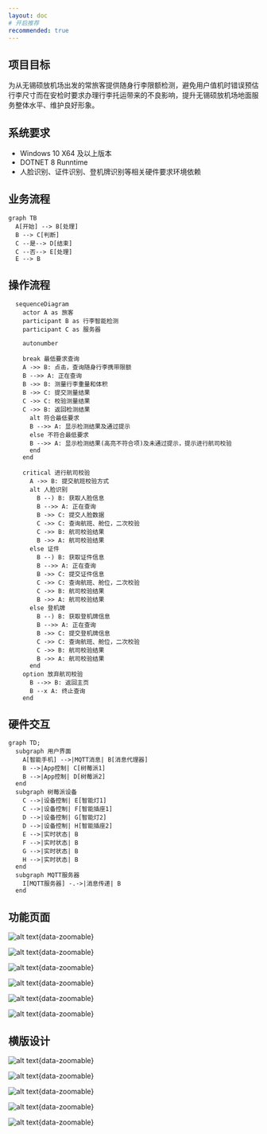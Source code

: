 ```yaml
---
layout: doc
# 开启推荐
recommended: true
---
```


## 项目目标 ##

为从无锡硕放机场出发的常旅客提供随身行李限额检测，避免用户值机时错误预估行李尺寸而在安检时要求办理行李托运带来的不良影响，提升无锡硕放机场地面服务整体水平、维护良好形象。

## 系统要求 ##

- Windows 10 X64 及以上版本
- DOTNET 8 Runntime
- 人脸识别、证件识别、登机牌识别等相关硬件要求环境依赖

## 业务流程 ##

```mermaid
graph TB
  A[开始] --> B[处理]
  B --> C[判断]
  C --是--> D[结束]
  C --否--> E[处理]
  E --> B
```

## 操作流程 ##

```mermaid
  sequenceDiagram
    actor A as 旅客
    participant B as 行李智能检测
    participant C as 服务器

    autonumber

    break 最低要求查询
    A ->> B: 点击，查询随身行李携带限额
    B -->> A: 正在查询
    B ->> B: 测量行李重量和体积
    B ->> C: 提交测量结果
    C ->> C: 校验测量结果
    C ->> B: 返回检测结果
      alt 符合最低要求
      B -->> A: 显示检测结果及通过提示
      else 不符合最低要求
      B -->> A: 显示检测结果(高亮不符合项)及未通过提示，提示进行航司校验
      end
    end
    
    critical 进行航司校验
      A ->> B: 提交航班校验方式
      alt 人脸识别
        B --) B: 获取人脸信息
        B -->> A: 正在查询
        B ->> C: 提交人脸数据
        C ->> C: 查询航班、舱位，二次校验
        C ->> B: 航司校验结果
        B ->> A: 航司校验结果
      else 证件
        B --) B: 获取证件信息
        B -->> A: 正在查询
        B ->> C: 提交证件信息
        C ->> C: 查询航班、舱位，二次校验
        C ->> B: 航司校验结果
        B ->> A: 航司校验结果
      else 登机牌
        B --) B: 获取登机牌信息
        B -->> A: 正在查询
        B ->> C: 提交登机牌信息
        C ->> C: 查询航班、舱位，二次校验
        C ->> B: 航司校验结果
        B ->> A: 航司校验结果
      end
    option 放弃航司校验
      B -->> B: 返回主页
      B --x A: 终止查询
    end
```

## 硬件交互 ##

```mermaid
graph TD;
  subgraph 用户界面
    A[智能手机] -->|MQTT消息| B[消息代理器]
    B -->|App控制| C[树莓派1]
    B -->|App控制| D[树莓派2]
  end
  subgraph 树莓派设备
    C -->|设备控制| E[智能灯1]
    C -->|设备控制| F[智能插座1]
    D -->|设备控制| G[智能灯2]
    D -->|设备控制| H[智能插座2]
    E -->|实时状态| B
    F -->|实时状态| B
    G -->|实时状态| B
    H -->|实时状态| B
  end
  subgraph MQTT服务器
    I[MQTT服务器] -.->|消息传递| B
  end
```

## 功能页面 ##

<div class="grid grid-cols-3 gap-4">

![alt text](/images/cmono-QQ截图20240507130931.png){data-zoomable}

![alt text](/images/cmono-QQ截图20240507130451.png){data-zoomable}

![alt text](/images/cmono-QQ截图20240507130942.png){data-zoomable}

![alt text](/images/cmono-QQ截图20240507130513.png){data-zoomable}

![alt text](/images/cmono-QQ截图20240507131119.png){data-zoomable}

![alt text](/images/cmono-QQ截图20240507130528.png){data-zoomable}

</div>

## 横版设计 ##

![alt text](/images/cmono-QQ截图20240514151035.png){data-zoomable}

![alt text](/images/cmono-QQ截图20240514151042.png){data-zoomable}

![alt text](/images/cmono-QQ截图20240514151050.png){data-zoomable}

![alt text](/images/cmono-QQ截图20240514151054.png){data-zoomable}

![alt text](/images/cmono-QQ截图20240514151106.png){data-zoomable}
